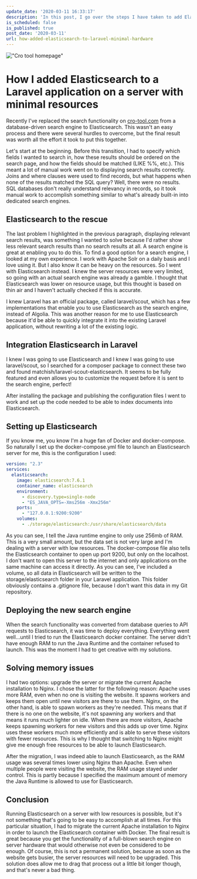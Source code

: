 ```yaml
---
update_date: '2020-03-11 16:33:17'
description: 'In this post, I go over the steps I have taken to add Elasticsearch to an existing Laravel application on very minimal hardware resources. I also discuss the hurdles I had to overcome to achieve this.'
is_scheduled: false
is_published: true
post_date: '2020-03-11'
url: how-added-elasticsearch-to-laravel-minimal-hardware
---
```

!["Cro tool homepage"](/images/articles/cro-tool-homepage.jpg)
# How I added Elasticsearch to a Laravel application on a server with minimal resources

Recently I've replaced the search functionality on [cro-tool.com](https://cro-tool.com) from a database-driven search engine to Elasticsearch. This wasn't an easy process and there were several hurdles to overcome, but the final result was worth all the effort it took to put this together.

Let's start at the beginning. Before this transition, I had to specify which fields I wanted to search in, how these results should be ordered on the search page, and how the fields should be matched (LIKE %%, etc.). This meant a lot of manual work went on to displaying search results correctly. Joins and where clauses were used to find records, but what happens when none of the results matched the SQL query? Well, there were no results. SQL databases don't really understand relevancy in records, so it took manual work to accomplish something similar to what's already built-in into dedicated search engines.

## Elasticsearch to the rescue

The last problem I highlighted in the previous paragraph, displaying relevant search results, was something I wanted to solve because I'd rather show less relevant search results than no search results at all. A search engine is great at enabling you to do this. To find a good option for a search engine, I looked at my own experience. I work with Apache Solr on a daily basis and I love using it. But I also know it can be heavy on the resources. So I went with Elasticsearch instead. I knew the server resources were very limited, so going with an actual search engine was already a gamble. I thought that Elasticsearch was lower on resource usage, but this thought is based on thin air and I haven't actually checked if this is accurate. 

I knew Laravel has an official package, called laravel/scout, which has a few implementations that enable you to use Elasticsearch as the search engine, instead of Algolia. This was another reason for me to use Elasticsearch because it'd be able to quickly integrate it into the existing Laravel application, without rewriting a lot of the existing logic.

## Integration Elasticsearch in Laravel

I knew I was going to use Elasticsearch and I knew I was going to use laravel/scout, so I searched for a composer package to connect these two and found matchish/laravel-scout-elasticsearch. It seems to be fully featured and even allows you to customize the request before it is sent to the search engine, perfect!

After installing the package and publishing the configuration files I went to work and set up the code needed to be able to index documents into Elasticsearch.

## Setting up Elasticsearch

If you know me, you know I'm a huge fan of Docker and docker-compose. So naturally I set up the docker-compose.yml file to launch an Elasticsearch server for me, this is the configuration I used:

```yml
version: "2.3"
services:
  elasticsearch:
    image: elasticsearch:7.6.1
    container_name: elasticsearch
    environment:
      - discovery.type=single-node
      - "ES_JAVA_OPTS=-Xms256m -Xmx256m"
    ports:
      - "127.0.0.1:9200:9200"
    volumes:
      - ./storage/elasticsearch:/usr/share/elasticsearch/data
```

As you can see, I tell the Java runtime engine to only use 256mb of RAM. This is a very small amount, but the data set is not very large and I'm dealing with a server with low resources. The docker-compose file also tells the Elasticsearch container to open up port 9200, but only on the localhost. I don't want to open this server to the internet and only applications on the same machine can access it directly. As you can see, I've included a volume, so all data in Elasticsearch will be written to the storage/elasticsearch folder in your Laravel application. This folder obviously contains a .gitignore file, because I don't want this data in my Git repository.

## Deploying the new search engine

When the search functionality was converted from database queries to API requests to Elasticsearch, it was time to deploy everything. Everything went well...until I tried to run the Elasticsearch docker container. The server didn't have enough RAM to run the Java Runtime and the container refused to launch. This was the moment I had to get creative with my solutions.

## Solving memory issues

I had two options: upgrade the server or migrate the current Apache installation to Nginx. I chose the latter for the following reason: Apache uses more RAM, even when no one is visiting the website. It spawns workers and keeps them open until new visitors are there to use them. Nginx, on the other hand, is able to spawn workers as they're needed. This means that if there is no one on the website, it's not spawning any workers and that means it runs much lighter on idle. When there are more visitors, Apache keeps spawning workers for new visitors and this adds up over time. Nginx uses these workers much more efficiently and is able to serve these visitors with fewer resources. This is why I thought that switching to Nginx might give me enough free resources to be able to launch Elasticsearch.

After the migration, I was indeed able to launch Elasticsearch, as the RAM usage was several times lower using Nginx than Apache. Even when multiple people were visiting the website, the RAM usage stayed under control. This is partly because I specified the maximum amount of memory the Java Runtime is allowed to use for Elasticsearch.

## Conclusion

Running Elasticsearch on a server with low resources is possible, but it's not something that's going to be easy to accomplish at all times. For this particular situation, I had to migrate the current Apache installation to Nginx in order to launch the Elasticsearch container with Docker. The final result is great because you get the functionality of a full-blown search engine on server hardware that would otherwise not even be considered to be enough. Of course, this is not a permanent solution, because as soon as the website gets busier, the server resources will need to be upgraded. This solution does allow me to drag that process out a little bit longer though, and that's never a bad thing.